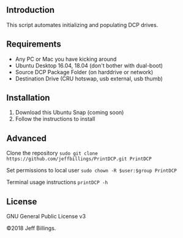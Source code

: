 ## Introduction
This script automates initializing and populating DCP drives.

## Requirements
- Any PC or Mac you have kicking around
- Ubuntu Desktop 16.04, 18.04 (don't bother with dual-boot)
- Source DCP Package Folder (on harddrive or network)
- Destination Drive (CRU hotswap, usb external, usb thumb)

## Installation
1. Download this Ubuntu Snap (coming soon)
2. Follow the instructions to install

## Advanced
Clone the repository
`sudo git clone https://github.com/jeffbillings/PrintDCP.git PrintDCP`

Set permissions to local user
`sudo chown -R $user:$group PrintDCP`

Terminal usage instructions
`printDCP -h`

## License
GNU General Public License v3


©2018 Jeff Billings.
